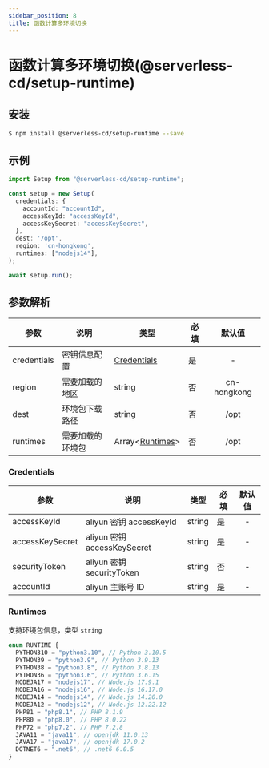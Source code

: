 ```yaml
---
sidebar_position: 8
title: 函数计算多环境切换
---
```


# 函数计算多环境切换(@serverless-cd/setup-runtime)

## 安装

```bash
$ npm install @serverless-cd/setup-runtime --save
```

## 示例

```typescript
import Setup from "@serverless-cd/setup-runtime";

const setup = new Setup(
  credentials: {
    accountId: "accountId",
    accessKeyId: "accessKeyId",
    accessKeySecret: "accessKeySecret",
  },
  dest: '/opt',
  region: 'cn-hongkong',
  runtimes: ["nodejs14"],
);

await setup.run();
```

## 参数解析

| 参数        | 说明             | 类型                         | 必填 |   默认值    |
| ----------- | ---------------- | ---------------------------- | ---- | :---------: |
| credentials | 密钥信息配置     | [Credentials](#Credentials)  | 是   |      -      |
| region      | 需要加载的地区   | string                       | 否   | cn-hongkong |
| dest        | 环境包下载路径   | string                       | 否   |    /opt     |
| runtimes    | 需要加载的环境包 | Array<[Runtimes](#Runtimes)> | 否   |    /opt     |

### Credentials

| 参数            | 说明                        | 类型   | 必填 | 默认值 |
| --------------- | --------------------------- | ------ | ---- | :----: |
| accessKeyId     | aliyun 密钥 accessKeyId     | string | 是   |   -    |
| accessKeySecret | aliyun 密钥 accessKeySecret | string | 是   |   -    |
| securityToken   | aliyun 密钥 securityToken   | string | 否   |   -    |
| accountId       | aliyun 主账号 ID            | string | 是   |   -    |

### Runtimes

支持环境包信息，类型 `string`

```typescript
enum RUNTIME {
  PYTHON310 = "python3.10", // Python 3.10.5
  PYTHON39 = "python3.9", // Python 3.9.13
  PYTHON38 = "python3.8", // Python 3.8.13
  PYTHON36 = "python3.6", // Python 3.6.15
  NODEJA17 = "nodejs17", // Node.js 17.9.1
  NODEJA16 = "nodejs16", // Node.js 16.17.0
  NODEJA14 = "nodejs14", // Node.js 14.20.0
  NODEJA12 = "nodejs12", // Node.js 12.22.12
  PHP81 = "php8.1", // PHP 8.1.9
  PHP80 = "php8.0", // PHP 8.0.22
  PHP72 = "php7.2", // PHP 7.2.8
  JAVA11 = "java11", // openjdk 11.0.13
  JAVA17 = "java17", // openjdk 17.0.2
  DOTNET6 = ".net6", // .net6 6.0.5
}
```
